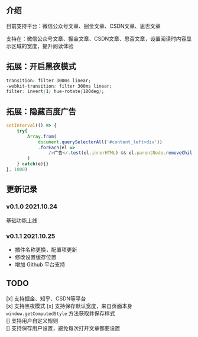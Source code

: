 ## 介绍
目前支持平台：微信公众号文章、掘金文章、CSDN文章、思否文章

支持在：微信公众号文章、掘金文章、CSDN文章、思否文章，设置阅读时内容显示区域的宽度，提升阅读体验

## 拓展：开启黑夜模式

```css
transition: filter 300ms linear;
-webkit-transition: filter 300ms linear;
filter: invert(1) hue-rotate(180deg);
```

## 拓展：隐藏百度广告
```js
setInterval(() => {
    try{
        Array.from(
            document.querySelectorAll('#content_left>div'))
            .forEach(el => 
                />广告</.test(el.innerHTML) && el.parentNode.removeChild(el)
        )
    } catch(e){}
}, 1000)
```

## 更新记录
### v0.1.0 2021.10.24
基础功能上线

### v0.1.1 2021.10.25
- 插件名称更换，配置项更新
- 修改设置缓存位置
- 增加 Github 平台支持

## TODO

[x] 支持掘金、知乎、CSDN等平台  
[x] 支持黑夜模式 
[x] 支持保存默认宽度，来自页面本身 `window.getComputedStyle` 方法获取并保存样式  
[] 支持用户自定义规则  
[] 支持保存用户设置，避免每次打开文章都要设置  